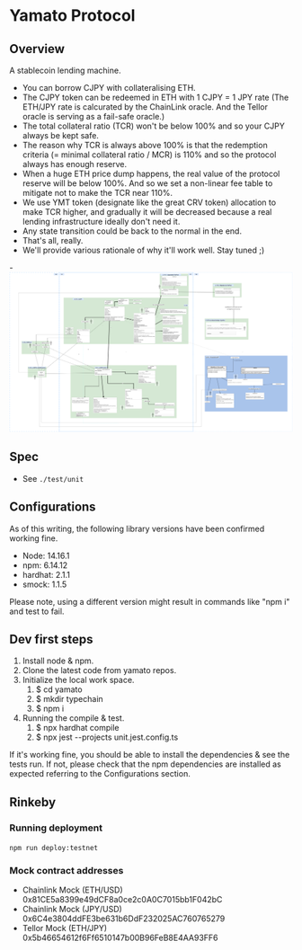 # Yamato Protocol

## Overview
A stablecoin lending machine.
- You can borrow CJPY with collateralising ETH.
- The CJPY token can be redeemed in ETH with 1 CJPY = 1 JPY rate (The ETH/JPY rate is calcurated by the ChainLink oracle. And the Tellor oracle is serving as a fail-safe oracle.)
- The total collateral ratio (TCR) won't be below 100% and so your CJPY always be kept safe.
- The reason why TCR is always above 100% is that the redemption criteria (= minimal collateral ratio / MCR) is 110% and so the protocol always has enough reserve.
- When a huge ETH price dump happens, the real value of the protocol reserve will be below 100%. And so we set a non-linear fee table to mitigate not to make the TCR near 110%. 
- We use YMT token (designate like the great CRV token) allocation to make TCR higher, and gradually it will be decreased because a real lending infrastructure ideally don't need it.
- Any state transition could be back to the normal in the end.
- That's all, really.
- We'll provide various rationale of why it'll work well. Stay tuned ;)

-![yamato](./yamato.png)

## Spec
- See `./test/unit`

## Configurations
As of this writing, the following library versions have been confirmed working fine.
- Node: 14.16.1
- npm: 6.14.12
- hardhat: 2.1.1
- smock: 1.1.5

Please note, using a different version might result in commands like "npm i" and test to fail.

## Dev first steps
1. Install node & npm.
1. Clone the latest code from yamato repos.
1. Initialize the local work space.
    1. $ cd yamato
    1. $ mkdir typechain
    1. $ npm i
1. Running the compile & test.
    1. $ npx hardhat compile
    1. $ npx jest --projects unit.jest.config.ts

If it's working fine, you should be able to install the dependencies & see the tests run.
If not, please check that the npm dependencies are installed as expected referring to the Configurations section.

## Rinkeby
### Running deployment
`npm run deploy:testnet`

### Mock contract addresses
- Chainlink Mock (ETH/USD) 0x81CE5a8399e49dCF8a0ce2c0A0C7015bb1F042bC
- Chainlink Mock (JPY/USD) 0x6C4e3804ddFE3be631b6DdF232025AC760765279
- Tellor Mock (ETH/JPY) 0x5b46654612f6Ff6510147b00B96FeB8E4AA93FF6

<!-- TBD -->
